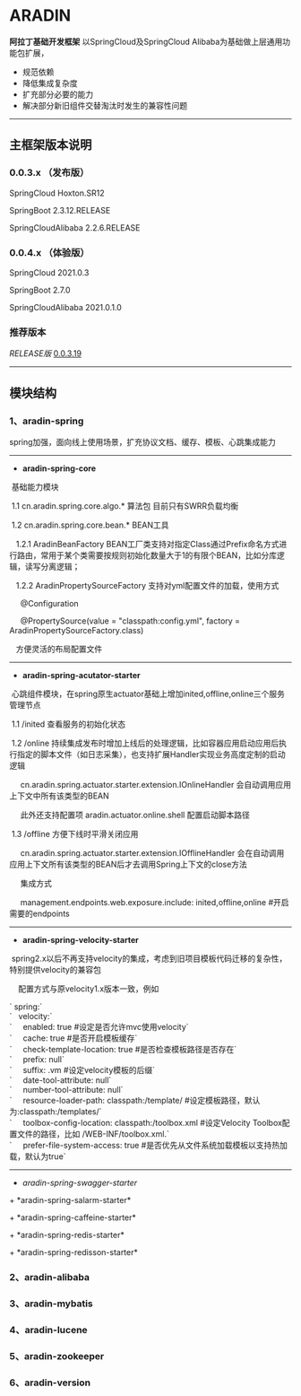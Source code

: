 # ARADIN
**阿拉丁基础开发框架**
以SpringCloud及SpringCloud Alibaba为基础做上层通用功能包扩展，  
  * 规范依赖
  * 降低集成复杂度    
  * 扩充部分必要的能力     
  * 解决部分新旧组件交替淘汰时发生的兼容性问题

***
## 主框架版本说明
### 0.0.3.x （发布版）
<p>SpringCloud Hoxton.SR12</p>
<p>SpringBoot 2.3.12.RELEASE</p>
<p>SpringCloudAlibaba 2.2.6.RELEASE</p>

### 0.0.4.x （体验版）
<p>SpringCloud 2021.0.3</p>
<p>SpringBoot 2.7.0</p>
<p>SpringCloudAlibaba 2021.0.1.0</p>

### 推荐版本
*RELEASE版* <a href="https://mvnrepository.com/artifact/cn.aradin">0.0.3.19</a>
***
## 模块结构
### 1、aradin-spring
spring加强，面向线上使用场景，扩充协议文档、缓存、模板、心跳集成能力

***
+ **aradin-spring-core**
<p>&nbsp;基础能力模块</p>
<p>&nbsp;1.1 cn.aradin.spring.core.algo.* 算法包   目前只有SWRR负载均衡</p>
<p>&nbsp;1.2 cn.aradin.spring.core.bean.* BEAN工具  
<p>&nbsp;&nbsp;&nbsp;1.2.1 AradinBeanFactory BEAN工厂类支持对指定Class通过Prefix命名方式进行路由，常用于某个类需要按规则初始化数量大于1的有限个BEAN，比如分库逻辑，读写分离逻辑；</p>
<p>&nbsp;&nbsp;&nbsp;1.2.2 AradinPropertySourceFactory 支持对yml配置文件的加载，使用方式 </p>
<p>&nbsp;&nbsp;&nbsp;&nbsp;&nbsp;@Configuration</p>
<p>&nbsp;&nbsp;&nbsp;&nbsp;&nbsp;@PropertySource(value = "classpath:config.yml", factory = AradinPropertySourceFactory.class)</p>
<p>&nbsp;&nbsp;&nbsp;方便灵活的布局配置文件</p>

***
+ **aradin-spring-acutator-starter**
<p>&nbsp;心跳组件模块，在spring原生actuator基础上增加inited,offline,online三个服务管理节点</p>
<p>&nbsp;1.1 /inited 查看服务的初始化状态</p>
<p>&nbsp;1.2 /online 持续集成发布时增加上线后的处理逻辑，比如容器应用启动应用后执行指定的脚本文件（如日志采集），也支持扩展Handler实现业务高度定制的启动逻辑</p>
<p>&nbsp;&nbsp;&nbsp;&nbsp;&nbsp;cn.aradin.spring.actuator.starter.extension.IOnlineHandler 会自动调用应用上下文中所有该类型的BEAN</p>
<p>&nbsp;&nbsp;&nbsp;&nbsp;&nbsp;此外还支持配置项 aradin.actuator.online.shell 配置启动脚本路径</p>
<p>&nbsp;1.3 /offline 方便下线时平滑关闭应用</p>
<p>&nbsp;&nbsp;&nbsp;&nbsp;&nbsp;cn.aradin.spring.actuator.starter.extension.IOfflineHandler 会在自动调用应用上下文所有该类型的BEAN后才去调用Spring上下文的close方法</p>
<p>&nbsp;&nbsp;&nbsp;&nbsp;&nbsp;集成方式</p>
<p>&nbsp;&nbsp;&nbsp;&nbsp;&nbsp;management.endpoints.web.exposure.include: inited,offline,online #开启需要的endpoints

***
+ **aradin-spring-velocity-starter**
<p>&nbsp;spring2.x以后不再支持velocity的集成，考虑到旧项目模板代码迁移的复杂性，特别提供velocity的兼容包</p>
<p>&nbsp;&nbsp;&nbsp;&nbsp;配置方式与原velocity1.x版本一致，例如</p>
`&nbsp;spring:`</br>
`&nbsp;&nbsp;&nbsp;velocity:`</br>
`&nbsp;&nbsp;&nbsp;&nbsp;&nbsp;enabled: true #设定是否允许mvc使用velocity`</br>
`&nbsp;&nbsp;&nbsp;&nbsp;&nbsp;cache: true #是否开启模板缓存`</br>
`&nbsp;&nbsp;&nbsp;&nbsp;&nbsp;check-template-location: true #是否检查模板路径是否存在`</br>
`&nbsp;&nbsp;&nbsp;&nbsp;&nbsp;prefix: null`</br>
`&nbsp;&nbsp;&nbsp;&nbsp;&nbsp;suffix: .vm #设定velocity模板的后缀`</br>
`&nbsp;&nbsp;&nbsp;&nbsp;&nbsp;date-tool-attribute: null`</br>
`&nbsp;&nbsp;&nbsp;&nbsp;&nbsp;number-tool-attribute: null`</br>
`&nbsp;&nbsp;&nbsp;&nbsp;&nbsp;resource-loader-path: classpath:/template/ #设定模板路径，默认为:classpath:/templates/`</br>
`&nbsp;&nbsp;&nbsp;&nbsp;&nbsp;toolbox-config-location: classpath:/toolbox.xml #设定Velocity Toolbox配置文件的路径，比如 /WEB-INF/toolbox.xml.`</br>
`&nbsp;&nbsp;&nbsp;&nbsp;&nbsp;prefer-file-system-access: true #是否优先从文件系统加载模板以支持热加载，默认为true`</br>

***
+ *aradin-spring-swagger-starter*
<p></p>
+ *aradin-spring-salarm-starter*
<p></p>
+ *aradin-spring-caffeine-starter*
<p></p>
+ *aradin-spring-redis-starter*
<p></p>
+ *aradin-spring-redisson-starter*
<p></p>

### 2、aradin-alibaba


### 3、aradin-mybatis


### 4、aradin-lucene


### 5、aradin-zookeeper


### 6、aradin-version

